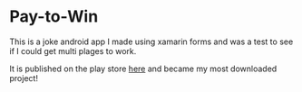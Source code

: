# Pay-to-Win
This is a joke android app I made using xamarin forms and was a test to see if I could get multi plages to work. 

It is published on the play store [here](https://play.google.com/store/apps/details?id=pay_to_Win.Pay_to_Win&gl=GB) and became my most downloaded project!
